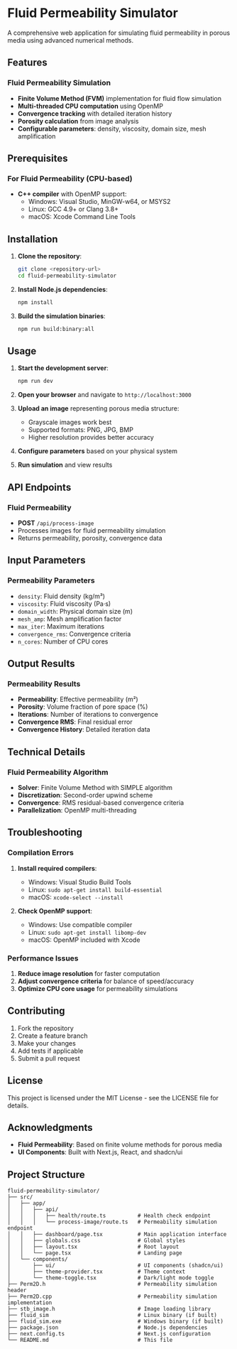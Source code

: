 # Fluid Permeability Simulator

A comprehensive web application for simulating fluid permeability in porous media using advanced numerical methods.

## Features

### Fluid Permeability Simulation
- **Finite Volume Method (FVM)** implementation for fluid flow simulation
- **Multi-threaded CPU computation** using OpenMP
- **Convergence tracking** with detailed iteration history
- **Porosity calculation** from image analysis
- **Configurable parameters**: density, viscosity, domain size, mesh amplification

## Prerequisites

### For Fluid Permeability (CPU-based)
- **C++ compiler** with OpenMP support:
  - Windows: Visual Studio, MinGW-w64, or MSYS2
  - Linux: GCC 4.9+ or Clang 3.8+
  - macOS: Xcode Command Line Tools

## Installation

1. **Clone the repository**:
   ```bash
   git clone <repository-url>
   cd fluid-permeability-simulator
   ```

2. **Install Node.js dependencies**:
   ```bash
   npm install
   ```

3. **Build the simulation binaries**:
   ```bash
   npm run build:binary:all
   ```

## Usage

1. **Start the development server**:
   ```bash
   npm run dev
   ```

2. **Open your browser** and navigate to `http://localhost:3000`

3. **Upload an image** representing porous media structure:
   - Grayscale images work best
   - Supported formats: PNG, JPG, BMP
   - Higher resolution provides better accuracy

4. **Configure parameters** based on your physical system

5. **Run simulation** and view results

## API Endpoints

### Fluid Permeability
- **POST** `/api/process-image`
- Processes images for fluid permeability simulation
- Returns permeability, porosity, convergence data

## Input Parameters

### Permeability Parameters
- `density`: Fluid density (kg/m³)
- `viscosity`: Fluid viscosity (Pa·s)
- `domain_width`: Physical domain size (m)
- `mesh_amp`: Mesh amplification factor
- `max_iter`: Maximum iterations
- `convergence_rms`: Convergence criteria
- `n_cores`: Number of CPU cores

## Output Results

### Permeability Results
- **Permeability**: Effective permeability (m²)
- **Porosity**: Volume fraction of pore space (%)
- **Iterations**: Number of iterations to convergence
- **Convergence RMS**: Final residual error
- **Convergence History**: Detailed iteration data

## Technical Details

### Fluid Permeability Algorithm
- **Solver**: Finite Volume Method with SIMPLE algorithm
- **Discretization**: Second-order upwind scheme
- **Convergence**: RMS residual-based convergence criteria
- **Parallelization**: OpenMP multi-threading

## Troubleshooting

### Compilation Errors
1. **Install required compilers**:
   - Windows: Visual Studio Build Tools
   - Linux: `sudo apt-get install build-essential`
   - macOS: `xcode-select --install`

2. **Check OpenMP support**:
   - Windows: Use compatible compiler
   - Linux: `sudo apt-get install libomp-dev`
   - macOS: OpenMP included with Xcode

### Performance Issues
1. **Reduce image resolution** for faster computation
2. **Adjust convergence criteria** for balance of speed/accuracy
3. **Optimize CPU core usage** for permeability simulations

## Contributing

1. Fork the repository
2. Create a feature branch
3. Make your changes
4. Add tests if applicable
5. Submit a pull request

## License

This project is licensed under the MIT License - see the LICENSE file for details.

## Acknowledgments

- **Fluid Permeability**: Based on finite volume methods for porous media
- **UI Components**: Built with Next.js, React, and shadcn/ui

## Project Structure

```
fluid-permeability-simulator/
├── src/
│   ├── app/
│   │   ├── api/
│   │   │   ├── health/route.ts          # Health check endpoint
│   │   │   └── process-image/route.ts   # Permeability simulation endpoint
│   │   ├── dashboard/page.tsx           # Main application interface
│   │   ├── globals.css                  # Global styles
│   │   ├── layout.tsx                   # Root layout
│   │   └── page.tsx                     # Landing page
│   └── components/
│       ├── ui/                          # UI components (shadcn/ui)
│       ├── theme-provider.tsx           # Theme context
│       └── theme-toggle.tsx             # Dark/light mode toggle
├── Perm2D.h                             # Permeability simulation header
├── Perm2D.cpp                           # Permeability simulation implementation
├── stb_image.h                          # Image loading library
├── fluid_sim                            # Linux binary (if built)
├── fluid_sim.exe                        # Windows binary (if built)
├── package.json                         # Node.js dependencies
├── next.config.ts                       # Next.js configuration
└── README.md                            # This file
```

